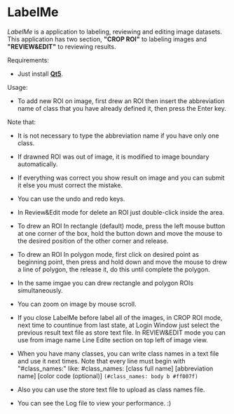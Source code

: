 # LabelMe

   *LabelMe* is a application to labeling, reviewing and editing image datasets.
   This application has two section, **"CROP ROI"** to labeling images and **"REVIEW&EDIT"** to reviewing results.
   
 Requirements:  
- Just install [**Qt5**](https://wiki.qt.io/Install_Qt_5_on_Ubuntu "Install Qt 5 on Ubuntu").

Usage:

 - To add new ROI on image, first drew an ROI then insert the abbreviation name of class that you have already defined it, then press the Enter key.

Note that:
  - It is not necessary to type the abbreviation name if you have only one class.
  - If drawned ROI was out of image, it is modified to image boundary automatically.
  - If everything was correct you show result on image and you can submit it else you must correct the mistake.
  - You can use the undo and redo keys.
  - In Review&Edit mode for delete an ROI just double-click inside the area.
  - To drew an ROI In rectangle (default) mode, press the left mouse button at one corner of the box, hold the button down and move the mouse to the desired position of the other corner and release.
  - To drew an ROI In polygon mode, first click on desired point as beginning point, then press and hold down and move the mouse to drew a line of polygon, the release it, do this until complete the polygon.
  - In the same imgae you can drew rectangle and polygon ROIs simultaneously.
  - You can zoom on image by mouse scroll.
  - If you close LabelMe before label all of the images, in CROP ROI mode, next time to countinue  from last state, at Login Window just select the previous result text file as store text file. In REVIEW&EDIT mode you can use from image name Line Edite section on top left of image view.
 - When you have many classes, you can write class names in a text file and use it next times. Note that every line must begin with "#class_names:" like: #class_names: [class full name] [abbreviation name] [color code (optional)] `(#class_names: body b #ff007f)`

- Also you can use the store text file to upload as class names file.

- You can see the Log file to view your performance. :)
